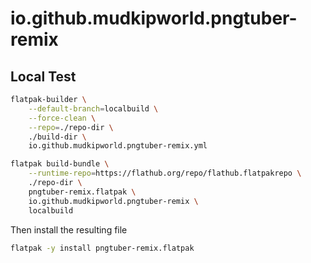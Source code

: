 # io.github.mudkipworld.pngtuber-remix

## Local Test

```sh
flatpak-builder \
    --default-branch=localbuild \
    --force-clean \
    --repo=./repo-dir \
    ./build-dir \
    io.github.mudkipworld.pngtuber-remix.yml 

flatpak build-bundle \
    --runtime-repo=https://flathub.org/repo/flathub.flatpakrepo \
    ./repo-dir \
    pngtuber-remix.flatpak \
    io.github.mudkipworld.pngtuber-remix \
    localbuild
```

Then install the resulting file

```sh
flatpak -y install pngtuber-remix.flatpak
```
